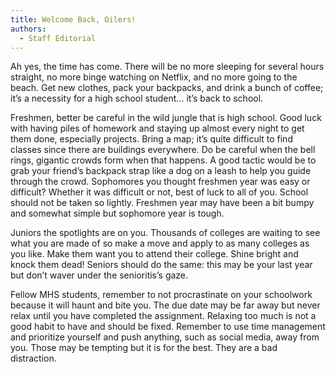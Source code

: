 ```yaml
---
title: ​Welcome Back, Oilers!
authors:
  - Staff Editorial
---
```

Ah yes, the time has come. There will be no more sleeping for several hours straight, no more binge watching on Netflix, and no more going to the beach. Get new clothes, pack your backpacks, and drink a bunch of coffee; it’s a necessity for a high school student… it’s back to school.

Freshmen, better be careful in the wild jungle that is high school. Good luck with having piles of homework and staying up almost every night to get them done, especially projects. Bring a map; it’s quite difficult to find classes since there are buildings everywhere. Do be careful when the bell rings, gigantic crowds form when that happens. A good tactic would be to grab your friend’s backpack strap like a dog on a leash to help you guide through the crowd. Sophomores you thought freshmen year was easy or difficult? Whether it was difficult or not, best of luck to all of you. School should not be taken so lightly. Freshmen year may have been a bit bumpy and somewhat simple but sophomore year is tough.

Juniors the spotlights are on you. Thousands of colleges are waiting to see what you are made of so make a move and apply to as many colleges as you like. Make them want you to attend their college. Shine bright and knock them dead! Seniors should do the same: this may be your last year but don’t waver under the senioritis’s gaze.

Fellow MHS students, remember to not procrastinate on your schoolwork because it will haunt and bite you. The due date may be far away but never relax until you have completed the assignment. Relaxing too much is not a good habit to have and should be fixed. Remember to use time management and prioritize yourself and push anything, such as social media, away from you. Those may be tempting but it is for the best. They are a bad distraction.
